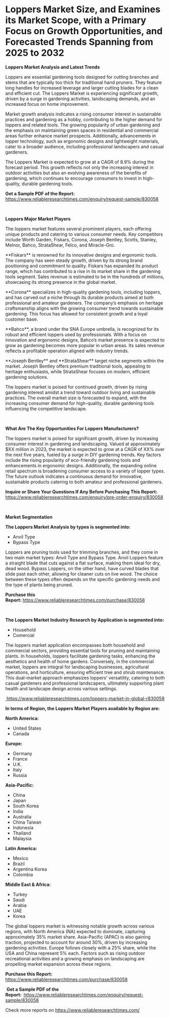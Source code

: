 <p><h1>Loppers Market Size, and Examines its Market Scope, with a Primary Focus on Growth Opportunities, and Forecasted Trends Spanning from 2025 to 2032</h1></p><p><strong>Loppers Market Analysis and Latest Trends</strong></p>
<p><p>Loppers are essential gardening tools designed for cutting branches and stems that are typically too thick for traditional hand pruners. They feature long handles for increased leverage and larger cutting blades for a clean and efficient cut. The Loppers Market is experiencing significant growth, driven by a surge in gardening activities, landscaping demands, and an increased focus on home improvement.</p><p>Market growth analysis indicates a rising consumer interest in sustainable practices and gardening as a hobby, contributing to the higher demand for loppers and related tools. The growing popularity of urban gardening and the emphasis on maintaining green spaces in residential and commercial areas further enhance market prospects. Additionally, advancements in lopper technology, such as ergonomic designs and lightweight materials, cater to a broader audience, including professional landscapers and casual gardeners.</p><p>The Loppers Market is expected to grow at a CAGR of 8.9% during the forecast period. This growth reflects not only the increasing interest in outdoor activities but also an evolving awareness of the benefits of gardening, which continues to encourage consumers to invest in high-quality, durable gardening tools.</p></p>
<p><strong>Get a Sample PDF of the Report:&nbsp;</strong> <a href="https://www.reliableresearchtimes.com/enquiry/request-sample/830058?utm_campaign=2720&utm_medium=2&utm_source=Github&utm_content=ia&utm_term=30032025&utm_id=loppers">https://www.reliableresearchtimes.com/enquiry/request-sample/830058</a></p>
<p>&nbsp;</p>
<p><strong>Loppers Major Market Players</strong></p>
<p><p>The loppers market features several prominent players, each offering unique products and catering to various consumer needs. Key competitors include Worth Garden, Fiskars, Corona, Joseph Bentley, Scotts, Stanley, Melnor, Bahco, StrataShear, Felco, and Miracle-Gro. </p><p>**Fiskars** is renowned for its innovative designs and ergonomic tools. The company has seen steady growth, driven by its strong brand positioning and commitment to quality. Fiskars has expanded its product range, which has contributed to a rise in its market share in the gardening tools segment. Sales revenue is estimated to be in the hundreds of millions, showcasing its strong presence in the global market.</p><p>**Corona** specializes in high-quality gardening tools, including loppers, and has carved out a niche through its durable products aimed at both professional and amateur gardeners. The company’s emphasis on heritage craftsmanship aligns with the growing consumer trend towards sustainable gardening. This focus has allowed for consistent growth and a loyal customer base.</p><p>**Bahco**, a brand under the SNA Europe umbrella, is recognized for its robust and efficient loppers used by professionals. With a focus on innovation and ergonomic designs, Bahco’s market presence is expected to grow as gardening becomes more popular in urban areas. Its sales revenue reflects a profitable operation aligned with industry trends.</p><p>**Joseph Bentley** and **StrataShear** target niche segments within the market. Joseph Bentley offers premium traditional tools, appealing to heritage enthusiasts, while StrataShear focuses on modern, efficient gardening solutions. </p><p>The loppers market is poised for continued growth, driven by rising gardening interest amidst a trend toward outdoor living and sustainable practices. The overall market size is forecasted to expand, with the increasing consumer demand for high-quality, durable gardening tools influencing the competitive landscape.</p></p>
<p>&nbsp;</p>
<p><strong>What Are The Key Opportunities For Loppers Manufacturers?</strong></p>
<p><p>The loppers market is poised for significant growth, driven by increasing consumer interest in gardening and landscaping. Valued at approximately $XX million in 2023, the market is expected to grow at a CAGR of XX% over the next five years, fueled by a surge in DIY gardening trends. Key factors include the rising popularity of eco-friendly gardening tools and enhancements in ergonomic designs. Additionally, the expanding online retail spectrum is broadening consumer access to a variety of lopper types. The future outlook indicates a continuous demand for innovative, sustainable products catering to both amateur and professional gardeners.</p></p>
<p><strong>Inquire or Share Your Questions If Any Before Purchasing This Report:</strong> <a href="https://www.reliableresearchtimes.com/enquiry/pre-order-enquiry/830058?utm_campaign=2720&utm_medium=2&utm_source=Github&utm_content=ia&utm_term=30032025&utm_id=loppers">https://www.reliableresearchtimes.com/enquiry/pre-order-enquiry/830058</a></p>
<p>&nbsp;</p>
<p><strong>Market Segmentation</strong></p>
<p><strong>The Loppers Market Analysis by types is segmented into:</strong></p>
<p><ul><li>Anvil Type</li><li>Bypass Type</li></ul></p>
<p><p>Loppers are pruning tools used for trimming branches, and they come in two main market types: Anvil Type and Bypass Type. Anvil Loppers feature a straight blade that cuts against a flat surface, making them ideal for dry, dead wood. Bypass Loppers, on the other hand, have curved blades that slide past each other, allowing for cleaner cuts on live wood. The choice between these types often depends on the specific gardening needs and the type of plants being pruned.</p></p>
<p><strong>Purchase this Report:&nbsp;</strong><a href="https://www.reliableresearchtimes.com/purchase/830058?utm_campaign=2720&utm_medium=2&utm_source=Github&utm_content=ia&utm_term=30032025&utm_id=loppers">https://www.reliableresearchtimes.com/purchase/830058</a></p>
<p>&nbsp;</p>
<p><strong>The Loppers Market Industry Research by Application is segmented into:</strong></p>
<p><ul><li>Household</li><li>Comercial</li></ul></p>
<p><p>The loppers market application encompasses both household and commercial sectors, providing essential tools for pruning and maintaining plants. In households, loppers facilitate gardening tasks, enhancing the aesthetics and health of home gardens. Conversely, in the commercial market, loppers are integral for landscaping businesses, agricultural operations, and horticulture, ensuring efficient tree and shrub maintenance. This dual-market approach emphasizes loppers' versatility, catering to both casual gardeners and professional landscapers, ultimately supporting plant health and landscape design across various settings.</p></p>
<p><a href="https://www.reliableresearchtimes.com/loppers-market-in-global-r830058?utm_campaign=2720&utm_medium=2&utm_source=Github&utm_content=ia&utm_term=30032025&utm_id=loppers">&nbsp;https://www.reliableresearchtimes.com/loppers-market-in-global-r830058</a></p>
<p><strong>In terms of Region, the Loppers Market Players available by Region are:</strong></p>
<p>
    <p> <strong> North America: </strong>
        <ul>
            <li>United States</li>
            <li>Canada</li>
        </ul>
        </p> 
    <p> <strong> Europe: </strong>
        <ul>
            <li>Germany</li>
            <li>France</li>
            <li>U.K.</li>
            <li>Italy</li>
            <li>Russia</li>
        </ul>
        </p> 
    <p> <strong> Asia-Pacific: </strong>
        <ul>
            <li>China</li>
            <li>Japan</li>
            <li>South Korea</li>
            <li>India</li>
            <li>Australia</li>
            <li>China Taiwan</li>
            <li>Indonesia</li>
            <li>Thailand</li>
            <li>Malaysia</li>
        </ul>
        </p> 
    <p> <strong> Latin America: </strong>
        <ul>
            <li>Mexico</li>
            <li>Brazil</li>
            <li>Argentina Korea</li>
            <li>Colombia</li>
        </ul>
        </p> 
    <p> <strong> Middle East & Africa: </strong>
        <ul>
            <li>Turkey</li>
            <li>Saudi</li>
            <li>Arabia</li>
            <li>UAE</li>
            <li>Korea</li>
        </ul>
    </p>
    </p>
<p><p>The global loppers market is witnessing notable growth across various regions, with North America (NA) expected to dominate, capturing approximately 35% market share. Asia-Pacific (APAC) is also gaining traction, projected to account for around 30%, driven by increasing gardening activities. Europe follows closely with a 25% share, while the USA and China represent 5% each. Factors such as rising outdoor recreational activities and a growing emphasis on landscaping are propelling market expansion across these regions.</p></p>
<p><strong>Purchase this Report: </strong><a href="https://www.reliableresearchtimes.com/purchase/830058?utm_campaign=2720&utm_medium=2&utm_source=Github&utm_content=ia&utm_term=30032025&utm_id=loppers">https://www.reliableresearchtimes.com/purchase/830058</a></p>
<p>&nbsp;<strong>Get a Sample PDF of the Report:&nbsp;&nbsp;</strong><a href="https://www.reliableresearchtimes.com/enquiry/request-sample/830058?utm_campaign=2720&utm_medium=2&utm_source=Github&utm_content=ia&utm_term=30032025&utm_id=loppers">https://www.reliableresearchtimes.com/enquiry/request-sample/830058</a></p>
<p><strong></strong></p>
<p>Check more reports on <a href="https://www.reliableresearchtimes.com/?utm_campaign=2720&utm_medium=2&utm_source=Github&utm_content=ia&utm_term=30032025&utm_id=loppers">https://www.reliableresearchtimes.com/</a></p>
